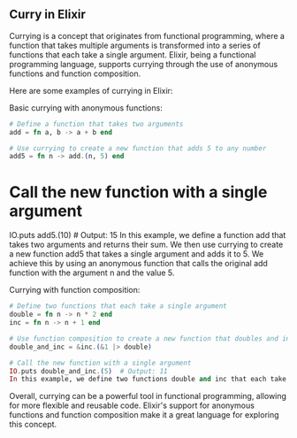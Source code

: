## Curry in Elixir

Currying is a concept that originates from functional programming, where a function that takes multiple arguments is transformed into a series of functions that each take a single argument. Elixir, being a functional programming language, supports currying through the use of anonymous functions and function composition.

Here are some examples of currying in Elixir:

Basic currying with anonymous functions:

``` elixir
# Define a function that takes two arguments
add = fn a, b -> a + b end

# Use currying to create a new function that adds 5 to any number
add5 = fn n -> add.(n, 5) end
```

# Call the new function with a single argument
IO.puts add5.(10)  # Output: 15
In this example, we define a function add that takes two arguments and returns their sum. We then use currying to create a new function add5 that takes a single argument and adds it to 5. We achieve this by using an anonymous function that calls the original add function with the argument n and the value 5.

Currying with function composition:

``` elixir
# Define two functions that each take a single argument
double = fn n -> n * 2 end
inc = fn n -> n + 1 end

# Use function composition to create a new function that doubles and increments a number
double_and_inc = &inc.(&1 |> double)

# Call the new function with a single argument
IO.puts double_and_inc.(5)  # Output: 11
In this example, we define two functions double and inc that each take a single argument and perform a mathematical operation on it. We then use function composition to create a new function double_and_inc that takes a single argument and first doubles it, then increments the result. We achieve this by using the & syntax to create an anonymous function and the |> operator to chain the two functions together.
```

Overall, currying can be a powerful tool in functional programming, allowing for more flexible and reusable code. Elixir's support for anonymous functions and function composition make it a great language for exploring this concept.